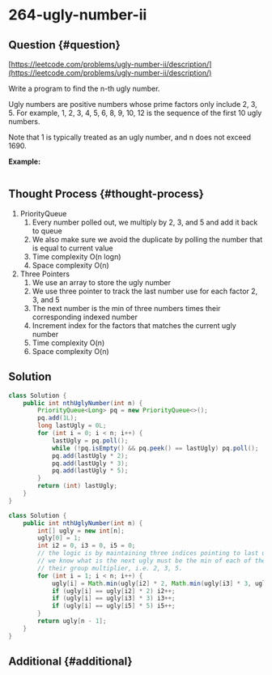 # 264-ugly-number-ii

## Question {#question}

[https://leetcode.com/problems/ugly-number-ii/description/](https://leetcode.com/problems/ugly-number-ii/description/)

Write a program to find the n-th ugly number.

Ugly numbers are positive numbers whose prime factors only include 2, 3, 5. For example, 1, 2, 3, 4, 5, 6, 8, 9, 10, 12 is the sequence of the first 10 ugly numbers.

Note that 1 is typically treated as an ugly number, and n does not exceed 1690.

**Example:**

```text

```

## Thought Process {#thought-process}

1. PriorityQueue
   1. Every number polled out, we multiply by 2, 3, and 5 and add it back to queue
   2. We also make sure we avoid the duplicate by polling the number that is equal to current value
   3. Time complexity O\(n logn\)
   4. Space complexity O\(n\)
2. Three Pointers
   1. We use an array to store the ugly number
   2. We use three pointer to track the last number use for each factor 2, 3, and 5
   3. The next number is the min of three numbers times their corresponding indexed number
   4. Increment index for the factors that matches the current ugly number
   5. Time complexity O\(n\)
   6. Space complexity O\(n\)

## Solution

```java
class Solution {
    public int nthUglyNumber(int n) {
        PriorityQueue<Long> pq = new PriorityQueue<>();
        pq.add(1L);
        long lastUgly = 0L;
        for (int i = 0; i < n; i++) {
            lastUgly = pq.poll();
            while (!pq.isEmpty() && pq.peek() == lastUgly) pq.poll();
            pq.add(lastUgly * 2);
            pq.add(lastUgly * 3);
            pq.add(lastUgly * 5);
        }
        return (int) lastUgly;
    }
}
```

```java
class Solution {
    public int nthUglyNumber(int n) {
        int[] ugly = new int[n];
        ugly[0] = 1;
        int i2 = 0, i3 = 0, i5 = 0;
        // the logic is by maintaining three indices pointing to last unused numbers,
        // we know what is the next ugly must be the min of each of them multiply by
        // their group multiplier, i.e. 2, 3, 5.
        for (int i = 1; i < n; i++) {
            ugly[i] = Math.min(ugly[i2] * 2, Math.min(ugly[i3] * 3, ugly[i5] * 5));
            if (ugly[i] == ugly[i2] * 2) i2++;
            if (ugly[i] == ugly[i3] * 3) i3++;
            if (ugly[i] == ugly[i5] * 5) i5++;
        }
        return ugly[n - 1];
    }
}
```

## Additional {#additional}


